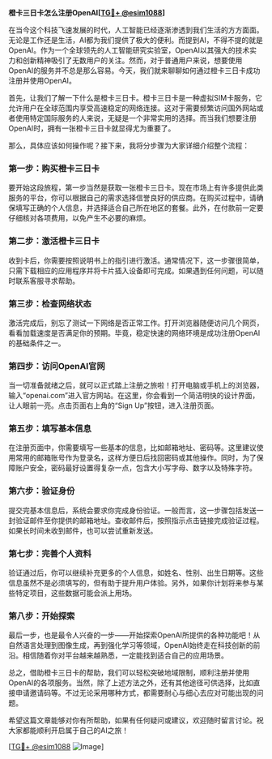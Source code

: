 **橙卡三日卡怎么注册OpenAI[[TG💪+ @esim1088](https://t.me/s/esim1088)]**

在当今这个科技飞速发展的时代，人工智能已经逐渐渗透到我们生活的方方面面。无论是工作还是生活，AI都为我们提供了极大的便利。而提到AI，不得不提的就是OpenAI。作为一个全球领先的人工智能研究实验室，OpenAI以其强大的技术实力和创新精神吸引了无数用户的关注。然而，对于普通用户来说，想要使用OpenAI的服务并不总是那么容易。今天，我们就来聊聊如何通过橙卡三日卡成功注册并使用OpenAI。

首先，让我们了解一下什么是橙卡三日卡。橙卡三日卡是一种虚拟SIM卡服务，它允许用户在全球范围内享受高速稳定的网络连接。这对于需要频繁访问国外网站或者使用特定国际服务的人来说，无疑是一个非常实用的选择。而当我们想要注册OpenAI时，拥有一张橙卡三日卡就显得尤为重要了。

那么，具体应该如何操作呢？接下来，我将分步骤为大家详细介绍整个流程：

### 第一步：购买橙卡三日卡

要开始这段旅程，第一步当然是获取一张橙卡三日卡。现在市场上有许多提供此类服务的平台，你可以根据自己的需求选择信誉良好的供应商。在购买过程中，请确保填写正确的个人信息，并选择适合自己所在地区的套餐。此外，在付款前一定要仔细核对各项费用，以免产生不必要的麻烦。

### 第二步：激活橙卡三日卡

收到卡后，你需要按照说明书上的指引进行激活。通常情况下，这一步骤很简单，只需下载相应的应用程序并将卡片插入设备即可完成。如果遇到任何问题，可以随时联系客服寻求帮助。

### 第三步：检查网络状态

激活完成后，别忘了测试一下网络是否正常工作。打开浏览器随便访问几个网页，看看加载速度是否满足你的预期。毕竟，稳定快速的网络环境是成功注册OpenAI的基础条件之一。

### 第四步：访问OpenAI官网

当一切准备就绪之后，就可以正式踏上注册之旅啦！打开电脑或手机上的浏览器，输入“openai.com”进入官方网站。在这里，你会看到一个简洁明快的设计界面，让人眼前一亮。点击页面右上角的“Sign Up”按钮，进入注册页面。

### 第五步：填写基本信息

在注册页面中，你需要填写一些基本的信息，比如邮箱地址、密码等。这里建议使用常用的邮箱账号作为登录名，这样方便日后找回密码或其他操作。同时，为了保障账户安全，密码最好设置得复杂一点，包含大小写字母、数字以及特殊字符。

### 第六步：验证身份

提交完基本信息后，系统会要求你完成身份验证。一般而言，这一步骤包括发送一封验证邮件至你提供的邮箱地址。查收邮件后，按照指示点击链接完成验证过程。如果长时间未收到邮件，也可以尝试重新发送。

### 第七步：完善个人资料

验证通过后，你可以继续补充更多的个人信息，如姓名、性别、出生日期等。这些信息虽然不是必须填写的，但有助于提升用户体验。另外，如果你计划将来参与某些特定项目，这些数据可能会派上用场。

### 第八步：开始探索

最后一步，也是最令人兴奋的一步——开始探索OpenAI所提供的各种功能吧！从自然语言处理到图像生成，再到强化学习等领域，OpenAI始终走在科技创新的前沿。相信随着你对平台越来越熟悉，一定能找到适合自己的应用场景。

总之，借助橙卡三日卡的帮助，我们可以轻松突破地域限制，顺利注册并使用OpenAI的各项服务。当然，除了上述方法之外，还有其他途径可供选择，比如直接申请邀请码等。不过无论采用哪种方式，都需要耐心与细心去应对可能出现的问题。

希望这篇文章能够对你有所帮助，如果有任何疑问或建议，欢迎随时留言讨论。祝大家都能顺利开启属于自己的AI之旅！

[[TG💪+ @esim1088](https://t.me/s/esim1088) ![Image](https://i.postimg.cc/4NQfJmqS/Snipaste-2025-05-13-00-14-12.png)]